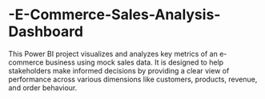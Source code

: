 # -E-Commerce-Sales-Analysis-Dashboard
This Power BI project visualizes and analyzes key metrics of an e-commerce business using mock sales data. It is designed to help stakeholders make informed decisions by providing a clear view of performance across various dimensions like customers, products, revenue, and order behaviour.
